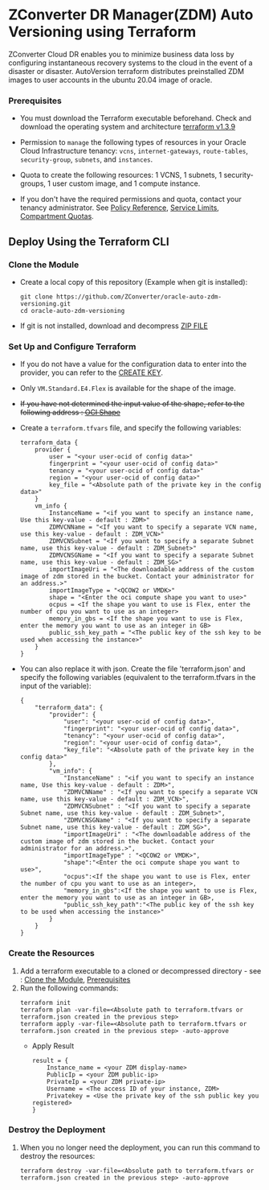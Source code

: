 # ZConverter DR Manager(ZDM) Auto Versioning using Terraform

ZConverter Cloud DR enables you to minimize business data loss by configuring instantaneous recovery systems to the cloud in the event of a disaster or disaster. AutoVersion terraform distributes preinstalled ZDM images to user accounts in the ubuntu 20.04 image of oracle.

### Prerequisites

- You must download the Terraform executable beforehand. Check and download the operating system and architecture [terraform v1.3.9](https://releases.hashicorp.com/terraform/1.3.9/)

- Permission to `manage` the following types of resources in your Oracle Cloud Infrastructure tenancy: `vcns`, `internet-gateways`, `route-tables`, `security-group`, `subnets`, and `instances`.

- Quota to create the following resources: 1 VCNS, 1 subnets, 1 security-groups, 1 user custom image, and 1 compute instance.

- If you don't have the required permissions and quota, contact your tenancy administrator. See [Policy Reference](https://docs.cloud.oracle.com/en-us/iaas/Content/Identity/Reference/policyreference.htm), [Service Limits](https://docs.cloud.oracle.com/en-us/iaas/Content/General/Concepts/servicelimits.htm), [Compartment Quotas](https://docs.cloud.oracle.com/iaas/Content/General/Concepts/resourcequotas.htm).

## Deploy Using the Terraform CLI

### Clone the Module
- Create a local copy of this repository (Example when git is installed):
    ```
    git clone https://github.com/ZConverter/oracle-auto-zdm-versioning.git
    cd oracle-auto-zdm-versioning
    ```

- If git is not installed, download and decompress [ZIP FILE](https://github.com/ZConverter/oracle-auto-zdm-versioning/archive/refs/heads/main.zip)

### Set Up and Configure Terraform
- If you do not have a value for the configuration data to enter into the provider, you can refer to the [CREATE KEY](https://github.com/ZConverter/oracle-auto-zdm-versioning/blob/createKey/README.md#create-api-key).
- Only `VM.Standard.E4.Flex` is available for the shape of the image.
- ~~If you have not determined the input value of the shape, refer to the following address : [OCI Shape](https://docs.oracle.com/en-us/iaas/Content/Compute/References/computeshapes.htm)~~
- Create a `terraform.tfvars` file, and specify the following variables:

    ```
    terraform_data {
        provider {
            user = "<your user-ocid of config data>"
            fingerprint = "<your user-ocid of config data>"
            tenancy = "<your user-ocid of config data>"
            region = "<your user-ocid of config data>"
            key_file = "<Absolute path of the private key in the config data>"
        }
        vm_info {
            InstanceName = "<if you want to specify an instance name, Use this key-value - default : ZDM>"
            ZDMVCNName = "<If you want to specify a separate VCN name, use this key-value - default : ZDM_VCN>"
            ZDMVCNSubnet = "<If you want to specify a separate Subnet name, use this key-value - default : ZDM_Subnet>"
            ZDMVCNSGName = "<If you want to specify a separate Subnet name, use this key-value - default : ZDM_SG>"
            importImageUri = "<The downloadable address of the custom image of zdm stored in the bucket. Contact your administrator for an address.>"
            importImageType = "<QCOW2 or VMDK>"
            shape = "<Enter the oci compute shape you want to use>"
            ocpus = <If the shape you want to use is Flex, enter the number of cpu you want to use as an integer>
            memory_in_gbs = <If the shape you want to use is Flex, enter the memory you want to use as an integer in GB>
            public_ssh_key_path = "<The public key of the ssh key to be used when accessing the instance>"
        }
    }
    ````
- You can also replace it with json.
Create the file 'terraform.json' and specify the following variables (equivalent to the terraform.tfvars in the input of the variable):

    ```
    {
        "terraform_data": {
            "provider": {
                "user": "<your user-ocid of config data>",
                "fingerprint": "<your user-ocid of config data>",
                "tenancy": "<your user-ocid of config data>",
                "region": "<your user-ocid of config data>",
                "key_file": "<Absolute path of the private key in the config data>"
            },
            "vm_info": {
                "InstanceName" : "<if you want to specify an instance name, Use this key-value - default : ZDM>",
                "ZDMVCNName" : "<If you want to specify a separate VCN name, use this key-value - default : ZDM_VCN>",
                "ZDMVCNSubnet" : "<If you want to specify a separate Subnet name, use this key-value - default : ZDM_Subnet>",
                "ZDMVCNSGName" : "<If you want to specify a separate Subnet name, use this key-value - default : ZDM_SG>",
                "importImageUri" : "<The downloadable address of the custom image of zdm stored in the bucket. Contact your administrator for an address.>",
                "importImageType" : "<QCOW2 or VMDK>",
                "shape":"<Enter the oci compute shape you want to use>",
                "ocpus":<If the shape you want to use is Flex, enter the number of cpu you want to use as an integer>,
                "memory_in_gbs":<If the shape you want to use is Flex, enter the memory you want to use as an integer in GB>,
                "public_ssh_key_path":"<The public key of the ssh key to be used when accessing the instance>"
            }
        }
    }
    ```

### Create the Resources
1. Add a terraform executable to a cloned or decompressed directory - see : [Clone the Module](https://github.com/ZConverter/oracle-auto-zdm-versioning/tree/main#clone-the-module), [Prerequisites](https://github.com/ZConverter/oracle-auto-zdm-versioning/tree/main#prerequisites)
2. Run the following commands:
    ```
    terraform init
    terraform plan -var-file=<Absolute path to terraform.tfvars or terraform.json created in the previous step>
    terraform apply -var-file=<Absolute path to terraform.tfvars or terraform.json created in the previous step> -auto-approve
    ```
    - Apply Result
        ```
        result = {
            Instance_name = <your ZDM display-name>
            PublicIp = <your ZDM public-ip>
            PrivateIp = <your ZDM private-ip>
            Username = <The access ID of your instance, ZDM>
            Privatekey = <Use the private key of the ssh public key you registered>
        }
        ```

### Destroy the Deployment
1. When you no longer need the deployment, you can run this command to destroy the resources:
    ```
    terraform destroy -var-file=<Absolute path to terraform.tfvars or terraform.json created in the previous step> -auto-approve
    ```
